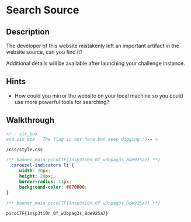 # Search Source

## Description

The developer of this website mistakenly left an important artifact in the website source, can you find it?

Additional details will be available after launching your challenge instance.

## Hints

* How could you mirror the website on your local machine so you could use more powerful tools for searching?

## Walkthrough

```html
<!-- six_box
end six_box   The flag is not here but keep digging :)-- >
```

```/css/style.css```

```css
/** banner_main picoCTF{1nsp3ti0n_0f_w3bpag3s_8de925a7} **/
 .carousel-indicators li {
     width: 20px;
     height: 20px;
     border-radius: 11px;
     background-color: #070000;
}
```

```css
/** banner_main picoCTF{1nsp3ti0n_0f_w3bpag3s_8de925a7} **/
```

```picoCTF{1nsp3ti0n_0f_w3bpag3s_8de925a7}```
